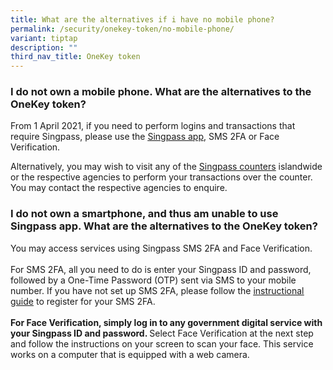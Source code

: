```yaml
---
title: What are the alternatives if i have no mobile phone?
permalink: /security/onekey-token/no-mobile-phone/
variant: tiptap
description: ""
third_nav_title: OneKey token
---
```

<h3>I do not own a mobile phone. What are the alternatives to the OneKey token?</h3>
<p>From 1 April 2021, if you need to perform logins and transactions that
require Singpass, please use the <a href="https://app.singpass.gov.sg/" rel="noopener" target="_blank"><u>Singpass app</u></a>,
SMS 2FA or Face Verification.</p>
<p>Alternatively, you may wish to visit any of the <a href="https://go.gov.sg/singpass-counters" rel="noopener" target="_blank"><u>Singpass counters</u></a> islandwide
or the respective agencies to perform your transactions over the counter.
You may contact the respective agencies to enquire.&nbsp;</p>
<h3>I do not own a smartphone, and thus am unable to use Singpass app. What are the alternatives to the OneKey token?</h3>
<p>You may access services using Singpass SMS 2FA and Face Verification.
<br>
<br>For SMS 2FA, all you need to do is enter your Singpass ID and password,
followed by a One-Time Password (OTP) sent via SMS to your mobile number.
If you have not set up SMS 2FA, please follow the <a href="http://www.go.gov.sg/singpass-guides" rel="noopener" target="_blank"><u>instructional guide</u></a> to
register for your SMS 2FA.
<br>
<br><strong>For Face Verification, simply log in to any government digital service with your Singpass ID and password. </strong>Select
Face Verification at the next step and follow the instructions on your
screen to scan your face. This service works on a computer that is equipped
with a web camera.</p>